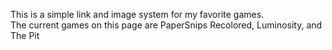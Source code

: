 This is a simple link and image system for my favorite games.  <br/>
The current games on this page are PaperSnips Recolored, Luminosity, and The Pit
